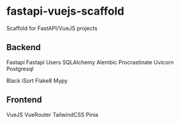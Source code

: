 # fastapi-vuejs-scaffold
Scaffold for FastAPI/VueJS projects

## Backend
Fastapi
Fastapi Users
SQLAlchemy
Alembic
Procrastinate
Uvicorn
Postgresql

Black
iSort
Flake8
Mypy

## Frontend
VueJS
VueRouter
TailwindCSS
Pinia
